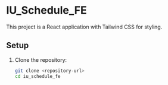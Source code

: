 # IU_Schedule_FE

This project is a React application with Tailwind CSS for styling.

## Setup

1. Clone the repository:
   ```sh
   git clone <repository-url>
   cd iu_schedule_fe